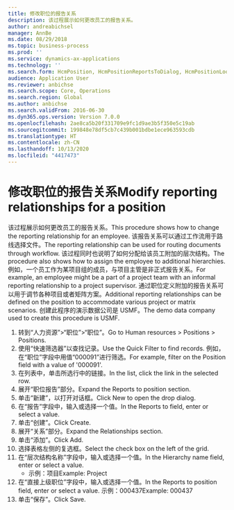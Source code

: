 ```yaml
---
title: 修改职位的报告关系
description: 该过程展示如何更改员工的报告关系。
author: andreabichsel
manager: AnnBe
ms.date: 08/29/2018
ms.topic: business-process
ms.prod: ''
ms.service: dynamics-ax-applications
ms.technology: ''
ms.search.form: HcmPosition, HcmPositionReportsToDialog, HcmPositionLookup, HcmPersonnelManagementWorkspace
audience: Application User
ms.reviewer: anbichse
ms.search.scope: Core, Operations
ms.search.region: Global
ms.author: anbichse
ms.search.validFrom: 2016-06-30
ms.dyn365.ops.version: Version 7.0.0
ms.openlocfilehash: 2ae8ca5b20f331709e9fc1d9ae3b5f350e5c19ab
ms.sourcegitcommit: 199848e78df5cb7c439b001bdbe1ece963593cdb
ms.translationtype: HT
ms.contentlocale: zh-CN
ms.lasthandoff: 10/13/2020
ms.locfileid: "4417473"
---
```

# <a name="modify-reporting-relationships-for-a-position"></a><span data-ttu-id="9b606-103">修改职位的报告关系</span><span class="sxs-lookup"><span data-stu-id="9b606-103">Modify reporting relationships for a position</span></span>



<span data-ttu-id="9b606-104">该过程展示如何更改员工的报告关系。</span><span class="sxs-lookup"><span data-stu-id="9b606-104">This procedure shows how to change the reporting relationship for an employee.</span></span> <span data-ttu-id="9b606-105">该报告关系可以通过工作流用于路线选择文件。</span><span class="sxs-lookup"><span data-stu-id="9b606-105">The reporting relationship can be used for routing documents through workflow.</span></span> <span data-ttu-id="9b606-106">该过程同时也说明了如何分配给该员工附加的层次结构。</span><span class="sxs-lookup"><span data-stu-id="9b606-106">The procedure also shows how to assign the employee to additional hierarchies.</span></span> <span data-ttu-id="9b606-107">例如，一个员工作为某项目组的成员，与项目主管是非正式报告关系。</span><span class="sxs-lookup"><span data-stu-id="9b606-107">For example, an employee might be a part of a project team with an informal reporting relationship to a project supervisor.</span></span> <span data-ttu-id="9b606-108">通过职位定义附加的报告关系可以用于调节各种项目或者矩阵方案。</span><span class="sxs-lookup"><span data-stu-id="9b606-108">Additional reporting relationships can be defined on the position to accommodate various project or matrix scenarios.</span></span> <span data-ttu-id="9b606-109">创建此程序的演示数据公司是 USMF。</span><span class="sxs-lookup"><span data-stu-id="9b606-109">The demo data company used to create this procedure is USMF.</span></span>

1. <span data-ttu-id="9b606-110">转到“人力资源”>“职位”>“职位”。</span><span class="sxs-lookup"><span data-stu-id="9b606-110">Go to Human resources > Positions > Positions.</span></span>
2. <span data-ttu-id="9b606-111">使用“快速筛选器”以查找记录。</span><span class="sxs-lookup"><span data-stu-id="9b606-111">Use the Quick Filter to find records.</span></span> <span data-ttu-id="9b606-112">例如，在“职位”字段中用值“000091”进行筛选。</span><span class="sxs-lookup"><span data-stu-id="9b606-112">For example, filter on the Position field with a value of '000091'.</span></span>
3. <span data-ttu-id="9b606-113">在列表中，单击所选行中的链接。</span><span class="sxs-lookup"><span data-stu-id="9b606-113">In the list, click the link in the selected row.</span></span>
4. <span data-ttu-id="9b606-114">展开“职位报告”部分。</span><span class="sxs-lookup"><span data-stu-id="9b606-114">Expand the Reports to position section.</span></span>
5. <span data-ttu-id="9b606-115">单击“新建”，以打开对话框。</span><span class="sxs-lookup"><span data-stu-id="9b606-115">Click New to open the drop dialog.</span></span>
6. <span data-ttu-id="9b606-116">在“报告”字段中，输入或选择一个值。</span><span class="sxs-lookup"><span data-stu-id="9b606-116">In the Reports to field, enter or select a value.</span></span>
7. <span data-ttu-id="9b606-117">单击“创建”。</span><span class="sxs-lookup"><span data-stu-id="9b606-117">Click Create.</span></span>
8. <span data-ttu-id="9b606-118">展开“关系”部分。</span><span class="sxs-lookup"><span data-stu-id="9b606-118">Expand the Relationships section.</span></span>
9. <span data-ttu-id="9b606-119">单击“添加”。</span><span class="sxs-lookup"><span data-stu-id="9b606-119">Click Add.</span></span>
10. <span data-ttu-id="9b606-120">选择表格左侧的复选框。</span><span class="sxs-lookup"><span data-stu-id="9b606-120">Select the check box on the left of the grid.</span></span>
11. <span data-ttu-id="9b606-121">在“层次结构名称”字段中，输入或选择一个值。</span><span class="sxs-lookup"><span data-stu-id="9b606-121">In the Hierarchy name field, enter or select a value.</span></span>
    * <span data-ttu-id="9b606-122">示例：项目</span><span class="sxs-lookup"><span data-stu-id="9b606-122">Example: Project</span></span>  
12. <span data-ttu-id="9b606-123">在“直接上级职位”字段中，输入或选择一个值。</span><span class="sxs-lookup"><span data-stu-id="9b606-123">In the Reports to position field, enter or select a value.</span></span>  <span data-ttu-id="9b606-124">示例：000437</span><span class="sxs-lookup"><span data-stu-id="9b606-124">Example:  000437</span></span>
13. <span data-ttu-id="9b606-125">单击“保存”。</span><span class="sxs-lookup"><span data-stu-id="9b606-125">Click Save.</span></span>

